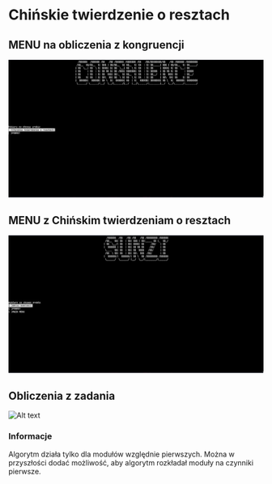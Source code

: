 # Chińskie twierdzenie o resztach

## MENU na obliczenia z kongruencji
![Alt text](Examples/Kongruencja_Menu.png)

## MENU z Chińskim twierdzeniam o resztach
![Alt text](Examples/Chinskie_Twierdzenie.png)

## Obliczenia z zadania
![Alt text](Chinskie_Twierdzenie_Przyklad.png)

### Informacje
Algorytm działa tylko dla modułów względnie pierwszych. Można w przyszłości dodać możliwość,
aby algorytm rozkładał moduły na czynniki pierwsze.
